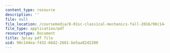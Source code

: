 ```yaml
---
content_type: resource
description: ''
file: null
file_location: /coursemedia/8-01sc-classical-mechanics-fall-2016/90c144eaf43266d22681be5aa82d2209_sN-m5WkbMyI.pdf
file_type: application/pdf
resourcetype: Document
title: 3play pdf file
uid: 90c144ea-f432-66d2-2681-be5aa82d2209
---
```

